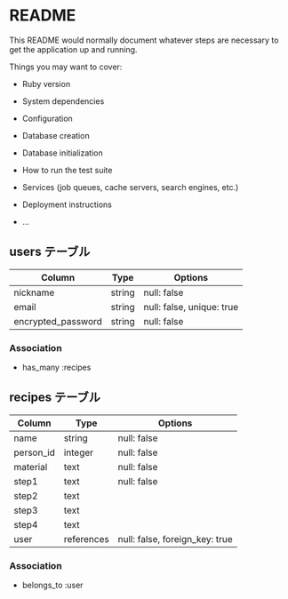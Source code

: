 # README

This README would normally document whatever steps are necessary to get the
application up and running.

Things you may want to cover:

* Ruby version

* System dependencies

* Configuration

* Database creation

* Database initialization

* How to run the test suite

* Services (job queues, cache servers, search engines, etc.)

* Deployment instructions

* ...

## users テーブル

| Column             | Type   | Options                   |
| ------------------ | ------ | ------------------------- |
| nickname           | string | null: false               |
| email              | string | null: false, unique: true |
| encrypted_password | string | null: false               |

### Association

- has_many :recipes

## recipes テーブル

| Column          | Type       | Options                        |
| --------------- | ---------- | ------------------------------ |
| name            | string     | null: false                    |
| person_id       | integer    | null: false                    |
| material        | text       | null: false                    |
| step1           | text       | null: false                    |
| step2           | text       |                                |
| step3           | text       |                                |
| step4           | text       |                                |
| user            | references | null: false, foreign_key: true |

### Association

- belongs_to :user